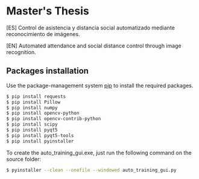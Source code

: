 # Master's Thesis

[ES] Control de asistencia y distancia social automatizado mediante reconocimiento de imágenes.

[EN] Automated attendance and social distance control through image recognition.

## Packages installation

Use the package-management system [pip](https://pip.pypa.io/en/stable/) to install the required packages.

```bash
$ pip install requests
$ pip install Pillow
$ pip install numpy
$ pip install opencv-python
$ pip install opencv-contrib-python
$ pip install scipy
$ pip install pyqt5
$ pip install pyqt5-tools
$ pip install pyinstaller
```

To create the auto_training_gui.exe, just run the following command on the source folder:

```bash
$ pyinstaller --clean --onefile --windowed auto_training_gui.py
```
